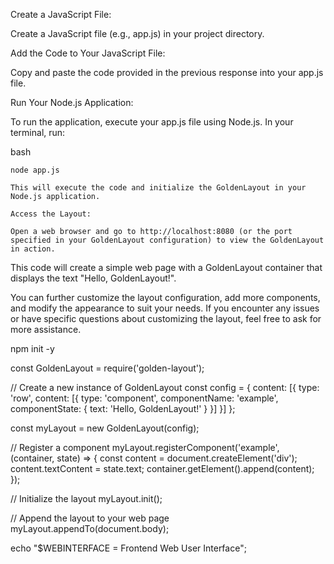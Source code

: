 Create a JavaScript File:

Create a JavaScript file (e.g., app.js) in your project directory.

Add the Code to Your JavaScript File:

Copy and paste the code provided in the previous response into your app.js file.

Run Your Node.js Application:

To run the application, execute your app.js file using Node.js. In your terminal, run:

bash

    node app.js

    This will execute the code and initialize the GoldenLayout in your Node.js application.

    Access the Layout:

    Open a web browser and go to http://localhost:8080 (or the port specified in your GoldenLayout configuration) to view the GoldenLayout in action.

This code will create a simple web page with a GoldenLayout container that displays the text "Hello, GoldenLayout!".

You can further customize the layout configuration, add more components, and modify the appearance to suit your needs. If you encounter any issues or have specific questions about customizing the layout, feel free to ask for more assistance.



npm init -y


const GoldenLayout = require('golden-layout');

// Create a new instance of GoldenLayout
const config = {
    content: [{
        type: 'row',
        content: [{
            type: 'component',
            componentName: 'example',
            componentState: { text: 'Hello, GoldenLayout!' }
        }]
    }]
};

const myLayout = new GoldenLayout(config);

// Register a component
myLayout.registerComponent('example', (container, state) => {
    const content = document.createElement('div');
    content.textContent = state.text;
    container.getElement().append(content);
});

// Initialize the layout
myLayout.init();

// Append the layout to your web page
myLayout.appendTo(document.body);


echo "$WEBINTERFACE = Frontend Web User Interface";

